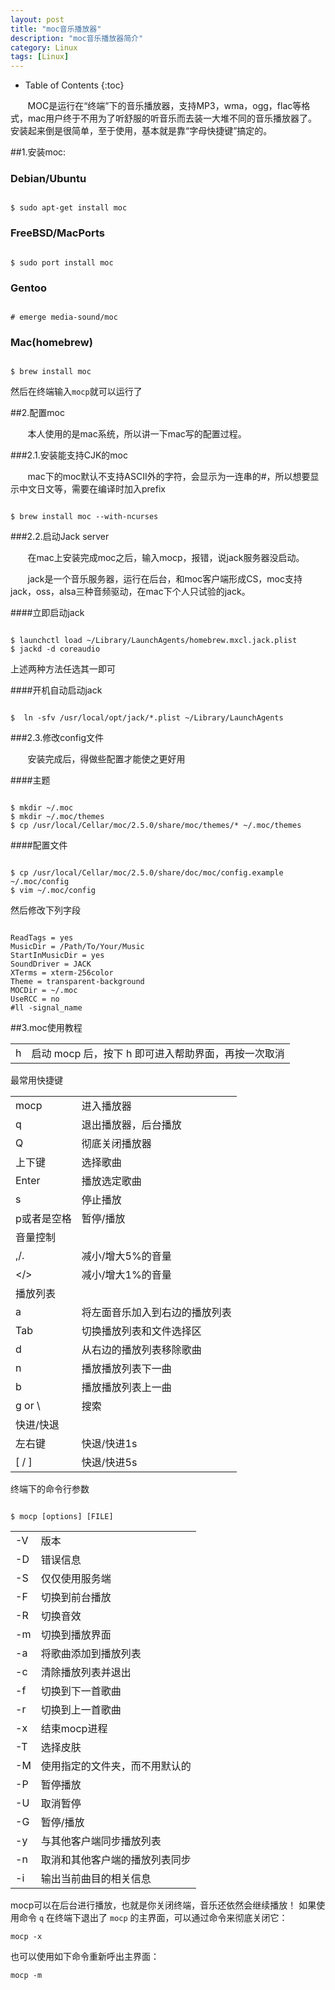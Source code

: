 ```yaml
---
layout: post
title: "moc音乐播放器"
description: "moc音乐播放器简介"
category: Linux
tags: [Linux]
---
```


* Table of Contents
{:toc}

&#160; &#160; &#160; &#160;MOC是运行在“终端”下的音乐播放器，支持MP3，wma，ogg，flac等格式，mac用户终于不用为了听舒服的听音乐而去装一大堆不同的音乐播放器了。安装起来倒是很简单，至于使用，基本就是靠“字母快捷键”搞定的。
<!-- more -->

##1.安装moc:

### Debian/Ubuntu

<pre><code>
$ sudo apt-get install moc
</code></pre>

### FreeBSD/MacPorts

<pre><code>
$ sudo port install moc
</code></pre>

### Gentoo

<pre><code>
# emerge media-sound/moc
</code></pre>

### Mac(homebrew)

<pre><code>
$ brew install moc
</code></pre>

然后在终端输入`mocp`就可以运行了

##2.配置moc

&#160; &#160; &#160; &#160;本人使用的是mac系统，所以讲一下mac写的配置过程。

###2.1.安装能支持CJK的moc

&#160; &#160; &#160; &#160;mac下的moc默认不支持ASCII外的字符，会显示为一连串的#，所以想要显示中文日文等，需要在编译时加入prefix

<pre><code>
$ brew install moc --with-ncurses
</code></pre>

###2.2.启动Jack server

&#160; &#160; &#160; &#160;在mac上安装完成moc之后，输入mocp，报错，说jack服务器没启动。

&#160; &#160; &#160; &#160;jack是一个音乐服务器，运行在后台，和moc客户端形成CS，moc支持jack，oss，alsa三种音频驱动，在mac下个人只试验的jack。

####立即启动jack

<pre><code>
$ launchctl load ~/Library/LaunchAgents/homebrew.mxcl.jack.plist
$ jackd -d coreaudio
</code></pre>

上述两种方法任选其一即可

####开机自动启动jack

<pre><code>
$  ln -sfv /usr/local/opt/jack/*.plist ~/Library/LaunchAgents
</code></pre>

###2.3.修改config文件

&#160; &#160; &#160; &#160;安装完成后，得做些配置才能使之更好用

####主题

<pre><code>
$ mkdir ~/.moc
$ mkdir ~/.moc/themes
$ cp /usr/local/Cellar/moc/2.5.0/share/moc/themes/* ~/.moc/themes
</code></pre>

####配置文件

<pre><code>
$ cp /usr/local/Cellar/moc/2.5.0/share/doc/moc/config.example ~/.moc/config
$ vim ~/.moc/config
</code></pre>

然后修改下列字段

<pre><code>
ReadTags = yes
MusicDir = /Path/To/Your/Music
StartInMusicDir = yes
SoundDriver = JACK
XTerms = xterm-256color
Theme = transparent-background
MOCDir = ~/.moc
UseRCC = no
#ll -signal_name
</code></pre>

##3.moc使用教程

<table>
	<tr>
		<td>h</td>
		<td>启动 mocp 后，按下 h 即可进入帮助界面，再按一次取消</td>
	</tr>
</table>

最常用快捷键

<table>
	<tr>
		<td>mocp</td>
		<td>进入播放器</td>
	</tr>
	<tr>
		<td>q</td>
		<td>退出播放器，后台播放</td>
	</tr>
	<tr>
		<td>Q</td>
		<td>彻底关闭播放器</td>
	</tr>
	<tr>
		<td>上下键</td>
		<td>选择歌曲</td>
	</tr>
	<tr>
		<td>Enter</td>
		<td>播放选定歌曲</td>
	</tr>
	<tr>
		<td>s</td>
		<td>停止播放</td>
	</tr>
	<tr>
		<td>p或者是空格</td>
		<td>暂停/播放</td>
	</tr>
	<tr>
		<td colspan="2">音量控制</td>
	</tr>
	<tr>
		<td>,/.</td>
		<td>减小/增大5%的音量</td>
	</tr>
	<tr>
		<td>&lt/></td>
		<td>减小/增大1%的音量</td>
	</tr>
	<tr>
		<td colspan="2">播放列表</td>
	</tr>
	<tr>
		<td>a</td>
		<td>将左面音乐加入到右边的播放列表</td>
	</tr>
	<tr>
		<td>Tab</td>
		<td>切换播放列表和文件选择区</td>
	</tr>
	<tr>
		<td>d</td>
		<td>从右边的播放列表移除歌曲</td>
	</tr>
	<tr>
		<td>n</td>
		<td>播放播放列表下一曲</td>
	</tr>
	<tr>
		<td>b</td>
		<td>播放播放列表上一曲</td>
	</tr>
	<tr>
		<td>g or \</td>
		<td>搜索</td>
	</tr>
	<tr>
		<td colspan="2">快进/快退</td>
	</tr>
	<tr>
		<td>左右键</td>
		<td>快退/快进1s</td>
	</tr><tr>
		<td>[ / ]</td>
		<td>快退/快进5s</td>
	</tr>
</table>

终端下的命令行参数

<pre><code>
$ mocp [options] [FILE]
</code></pre>

<table>
	<tr>
		<td>-V</td>
		<td>版本</td>
	</tr>
	<tr>
		<td>-D</td>
		<td>错误信息</td>
	</tr>
	<tr>
		<td>-S</td>
		<td>仅仅使用服务端</td>
	</tr>
	<tr>
		<td>-F</td>
		<td>切换到前台播放</td>
	</tr>
	<tr>
		<td>-R</td>
		<td>切换音效</td>
	</tr>
	<tr>
		<td>-m</td>
		<td>切换到播放界面</td>
	</tr>
	<tr>
		<td>-a</td>
		<td>将歌曲添加到播放列表</td>
	</tr>
	<tr>
		<td>-c</td>
		<td>清除播放列表并退出</td>
	</tr>
	<tr>
		<td>-f</td>
		<td>切换到下一首歌曲</td>
	</tr>
	<tr>
		<td>-r</td>
		<td>切换到上一首歌曲</td>
	</tr>
	<tr>
		<td>-x</td>
		<td>结束mocp进程</td>
	</tr>
	<tr>
		<td>-T</td>
		<td>选择皮肤</td>
	</tr>
	<tr>
		<td>-M</td>
		<td>使用指定的文件夹，而不用默认的</td>
	</tr>
	<tr>
		<td>-P</td>
		<td>暂停播放</td>
	</tr>
	<tr>
		<td>-U</td>
		<td>取消暂停</td>
	</tr>
	<tr>
		<td>-G</td>
		<td>暂停/播放</td>
	</tr>
	<tr>
		<td>-y</td>
		<td>与其他客户端同步播放列表</td>
	</tr>
	<tr>
		<td>-n</td>
		<td>取消和其他客户端的播放列表同步</td>
	</tr>
	<tr>
		<td>-i</td>
		<td>输出当前曲目的相关信息</td>
	</tr>
</table>

mocp可以在后台进行播放，也就是你关闭终端，音乐还依然会继续播放！
如果使用命令 `q` 在终端下退出了 `mocp` 的主界面，可以通过命令来彻底关闭它：

<pre><code>mocp -x</code></pre>

也可以使用如下命令重新呼出主界面：

<pre><code>mocp -m</code></pre>